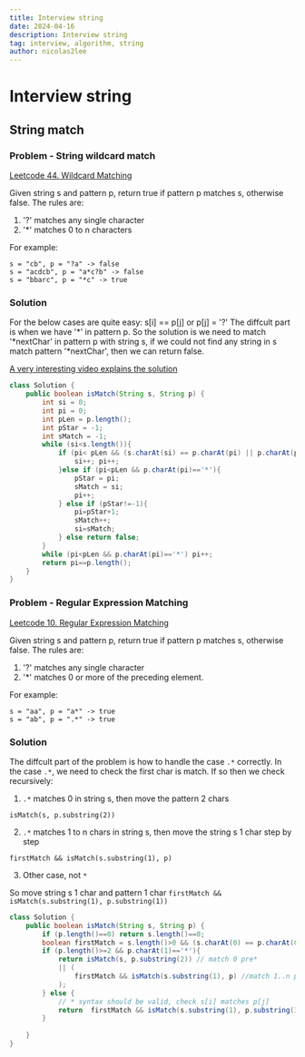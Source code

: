 ```yaml
---
title: Interview string
date: 2024-04-16
description: Interview string
tag: interview, algorithm, string
author: nicolas2lee
---
```


# Interview string
## String match
### Problem - String wildcard match
[Leetcode 44. Wildcard Matching](https://leetcode.com/problems/wildcard-matching/description/)

Given string s and pattern p, return true if pattern p matches s, otherwise false. The rules are:
1. '?' matches any single character
2. '*' matches 0 to n characters

For example:
```
s = "cb", p = "?a" -> false
s = "acdcb", p = "a*c?b" -> false
s = "bbarc", p = "*c" -> true 
```
### Solution
For the below cases are quite easy:
s[i] == p[j] or p[j] = '?'
The diffcult part is when we have '*' in pattern p.
So the solution is we need to match '*nextChar' in pattern p with string s, if we could not find any string in s match pattern '*nextChar',
then we can return false.

[A very interesting video explains the solution](https://www.youtube.com/watch?v=-8QnRMyHo_o&ab_channel=%E7%88%B1%E5%BE%B7%E5%8D%8E%E8%AF%B4-%E7%95%99%E5%AD%A6%E7%94%9F%E6%B1%82%E8%81%8C)

```java
class Solution {
    public boolean isMatch(String s, String p) {
        int si = 0;
        int pi = 0;
        int pLen = p.length();
        int pStar = -1;
        int sMatch = -1;
        while (si<s.length()){
            if (pi< pLen && (s.charAt(si) == p.charAt(pi) || p.charAt(pi)=='?')){
                si++; pi++;
            }else if (pi<pLen && p.charAt(pi)=='*'){
                pStar = pi;
                sMatch = si;
                pi++; 
            } else if (pStar!=-1){
                pi=pStar+1;
                sMatch++;
                si=sMatch;
            } else return false;
        }
        while (pi<pLen && p.charAt(pi)=='*') pi++;
        return pi==p.length();
    }
}
```
### Problem - Regular Expression Matching
[Leetcode 10. Regular Expression Matching](https://leetcode.com/problems/regular-expression-matching/description/)

Given string s and pattern p, return true if pattern p matches s, otherwise false. The rules are:
1. '?' matches any single character
2. '*' matches 0 or more of the preceding element.

For example:
```
s = "aa", p = "a*" -> true
s = "ab", p = ".*" -> true
```

### Solution
The diffcult part of the problem is how to handle the case ```.*``` correctly.
In the case ```.*```, we need to check the first char is match. If so then we check recursively:

1. ```.*``` matches 0 in string s, then move the pattern 2 chars

```isMatch(s, p.substring(2))```

2. ```.*``` matches 1 to n chars in string s, then move the string s 1 char step by step

```firstMatch && isMatch(s.substring(1), p)```

3. Other case, not ```*```

So move string s 1 char and pattern 1 char
```firstMatch && isMatch(s.substring(1), p.substring(1))```


```java
class Solution {
    public boolean isMatch(String s, String p) {
        if (p.length()==0) return s.length()==0;
        boolean firstMatch = s.length()>0 && (s.charAt(0) == p.charAt(0) || p.charAt(0)=='.');
        if (p.length()>=2 && p.charAt(1)=='*'){
            return isMatch(s, p.substring(2)) // match 0 pre*
            || (
                firstMatch && isMatch(s.substring(1), p) //match 1..n pre*
            );
        } else {
            // * syntax should be valid, check s[i] matches p[j]
            return  firstMatch && isMatch(s.substring(1), p.substring(1));
        }
        
    }
}
```
